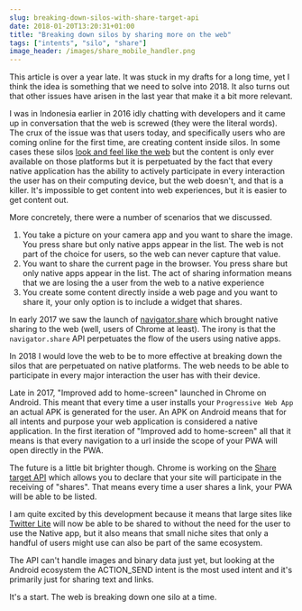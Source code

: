 ```yaml
---
slug: breaking-down-silos-with-share-target-api
date: 2018-01-20T13:20:31+01:00
title: "Breaking down silos by sharing more on the web"
tags: ["intents", "silo", "share"]
image_header: /images/share_mobile_handler.png
---
```

This article is over a year late. It was stuck in my drafts for a long time,
yet I think the idea is something that we need to solve into 2018. It also
turns out that other issues have arisen in the last year that make it 
a bit more relevant.

I was in Indonesia earlier in 2016 idly chatting with developers and it came up
in conversation that the web is screwed (they were the literal words). The crux
of the issue was that users today, and specifically users who are coming online
for the first time, are creating content inside silos. In some cases these silos
[look and feel like the web](/rise-of-the-meta-platforms/) but the content is
only ever available on those platforms but it is perpetuated by the fact that
every native application has the ability to actively participate in every
interaction the user has on their computing device, but the web doesn't, and
that is a killer. It's impossible to get content into web experiences, but
it is easier to get content out.

More concretely, there were a number of scenarios that we discussed.

1. You take a picture on your camera app and you want to share the image. You
   press share but only native apps appear in the list. The web is not part of
   the choice for users, so the web can never capture that value.
2. You want to share the current page in the browser. You press share but only
   native apps appear in the list. The act of sharing information means that we
   are losing the a user from the web to a native experience
3. You create some content directly inside a web page and you want to share it,
   your only option is to include a widget that shares.

In early 2017 we saw the launch of [navigator.share](/navigator.share/) which
brought native sharing to the web (well, users of Chrome at least). The irony is
that the `navigator.share` API perpetuates the flow of the users using native
apps.

In 2018 I would love the web to be to more effective at breaking down the silos
that are perpetuated on native platforms. The web needs to be able to
participate in every major interaction the user has with their device.

Late in 2017, "Improved add to home-screen" launched in Chrome on Android. This
meant that every time a user installs your `Progressive Web App` an actual APK
is generated for the user. An APK on Android means that for all intents and
purpose your web application is considered a native application. In the first
iteration of "Improved add to home-screen" all that it means is that every
navigation to a url inside the scope of your PWA will open directly in the PWA.

The future is a little bit brighter though. Chrome is working on the [Share
target
API](https://github.com/WICG/web-share-target/blob/master/docs/explainer.md])
which allows you to declare that your site will participate in the receiving of
"shares". That means every time a user shares a link, your PWA will be able to
be listed.

I am quite excited by this development because it means that large sites like
[Twitter Lite](https://lite.twitter.com) will now be able to be shared to
without the need for the user to use the Native app, but it also means that
small niche sites that only a handful of users might use can also be part of the
same ecosystem.

The API can't handle images and binary data just yet, but looking at the Android
ecosystem the ACTION_SEND intent is the most used intent and it's primarily 
just for sharing text and links. 

It's a start. The web is breaking down one silo at a time.